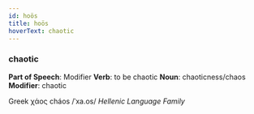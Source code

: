 ```yaml
---
id: hoös
title: hoös
hoverText: chaotic
---
```


### chaotic

**Part of Speech**: Modifier
**Verb**: to be chaotic
**Noun**: chaoticness/chaos
**Modifier**: chaotic

Greek χάος cháos /ˈxa.os/
*Hellenic Language Family*